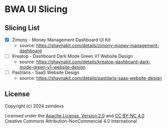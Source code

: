 # BWA UI Slicing

## Slicing List

- [x] Zimony - Money Management Dashboard UI Kit
  - source: <https://shaynakit.com/details/zimony-money-management-dashboard>
- [ ] Kreatop - Dashboard Dark Mode Green V1 Website Design
  - source: <https://shaynakit.com/details/kreatop-dashboard-dark-mode-green-v1-website-design>
- [ ] Pastilaris - SaaS Website Design
  - source: <https://shaynakit.com/details/pastilaris-saas-website-design>

## License

Copyright (c) 2024 zeindevs

Licensed under the [Apache License, Version 2.0](LICENSE) and [CC BY-NC 4.0](LICENSE-CC-BY-NC) Creative Commons Attribution-NonCommercial 4.0 International
